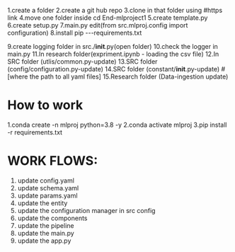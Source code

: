 1.create a folder 
2.create a git hub repo
3.clone in that folder using #https link
4.move one folder inside cd End-mlproject1
5.create template.py
6.create setup.py
7.main.py edit(from src.mlproj.config import configuration)
8.install pip ---requirements.txt

9.create logging folder in src./__init__.py(open folder)
10.check the logger in main.py
11.In research folder(expriment.ipynb - loading the csv file)
12.In SRC folder (utlis/common.py-update)
13.SRC folder (config/configuration.py-update)
14.SRC folder (constant/__init__.py-update) #[where the path to all yaml files]
15.Research folder (Data-ingestion update)
    



# How to work
1.conda create -n mlproj python=3.8 -y 
2.conda activate mlproj
3.pip install -r requirements.txt

# WORK FLOWS:
1. update config.yaml
2. update schema.yaml
3. update params.yaml
4. update the entity
5. update the configuration manager in src config
6. update the components
7. update the pipeline
8. update the main.py
9. update the app.py
